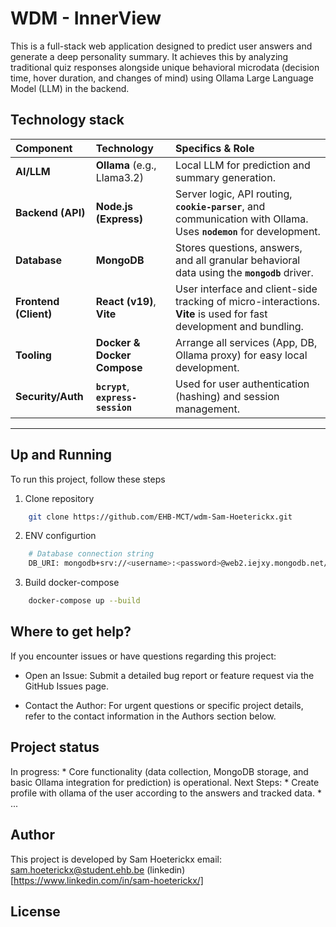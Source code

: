 # WDM - InnerView
This is a full-stack web application designed to predict user answers and generate a deep personality summary. It achieves this by analyzing traditional quiz responses alongside unique behavioral microdata (decision time, hover duration, and changes of mind) using Ollama Large Language Model (LLM) in the backend.

## Technology stack
| Component | Technology | Specifics & Role |
| :--- | :--- | :--- |
| **AI/LLM** | **Ollama** (e.g., Llama3.2) | Local LLM for prediction and summary generation. |
| **Backend (API)** | **Node.js (Express)** | Server logic, API routing, **`cookie-parser`**, and communication with Ollama. Uses **`nodemon`** for development. |
| **Database** | **MongoDB** | Stores questions, answers, and all granular behavioral data using the **`mongodb`** driver. |
| **Frontend (Client)** | **React (v19)**, **Vite** | User interface and client-side tracking of micro-interactions. **Vite** is used for fast development and bundling. |
| **Tooling** | **Docker & Docker Compose** | Arrange all services (App, DB, Ollama proxy) for easy local development. |
| **Security/Auth** | **`bcrypt`**, **`express-session`** | Used for user authentication (hashing) and session management. |

---

## Up and Running

To run this project, follow these steps

1. Clone repository
```sh
    git clone https://github.com/EHB-MCT/wdm-Sam-Hoeterickx.git
```

2. ENV configurtion
```sh
    # Database connection string
    DB_URI: mongodb+srv://<username>:<password>@web2.iejxy.mongodb.net/?retryWrites=true&w=majority&appName=Web2
```

3. Build docker-compose
```sh
    docker-compose up --build
```

## Where to get help?

If you encounter issues or have questions regarding this project:

* Open an Issue: Submit a detailed bug report or feature request via the GitHub Issues page.

* Contact the Author: For urgent questions or specific project details, refer to the contact information in the Authors section below.

## Project status

In progress: 
    * Core functionality (data collection, MongoDB storage, and basic Ollama integration for prediction) is operational.
Next Steps:
    * Create profile with ollama of the user according to the answers and tracked data.
    * ...

## Author
This project is developed by
    Sam Hoeterickx
    email: sam.hoeterickx@student.ehb.be
    (linkedin)[https://www.linkedin.com/in/sam-hoeterickx/] 

## License